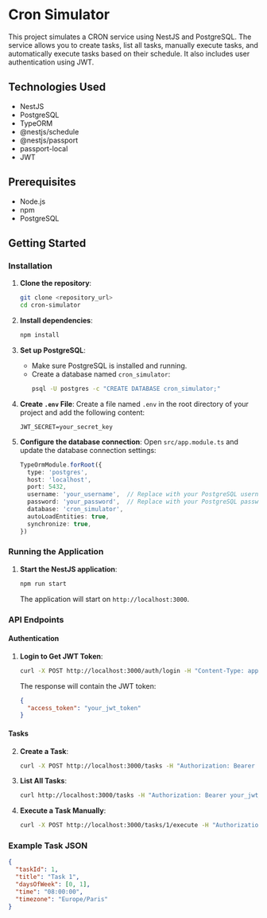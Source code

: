 # Cron Simulator

This project simulates a CRON service using NestJS and PostgreSQL. The service allows you to create tasks, list all tasks, manually execute tasks, and automatically execute tasks based on their schedule. It also includes user authentication using JWT.

## Technologies Used
- NestJS
- PostgreSQL
- TypeORM
- @nestjs/schedule
- @nestjs/passport
- passport-local
- JWT

## Prerequisites
- Node.js
- npm
- PostgreSQL

## Getting Started

### Installation

1. **Clone the repository**:
    ```bash
    git clone <repository_url>
    cd cron-simulator
    ```

2. **Install dependencies**:
    ```bash
    npm install
    ```

3. **Set up PostgreSQL**:
    - Make sure PostgreSQL is installed and running.
    - Create a database named `cron_simulator`:
      ```bash
      psql -U postgres -c "CREATE DATABASE cron_simulator;"
      ```

4. **Create `.env` File**:
    Create a file named `.env` in the root directory of your project and add the following content:
    ```
    JWT_SECRET=your_secret_key
    ```

5. **Configure the database connection**:
    Open `src/app.module.ts` and update the database connection settings:
    ```typescript
    TypeOrmModule.forRoot({
      type: 'postgres',
      host: 'localhost',
      port: 5432,
      username: 'your_username',  // Replace with your PostgreSQL username
      password: 'your_password',  // Replace with your PostgreSQL password
      database: 'cron_simulator',
      autoLoadEntities: true,
      synchronize: true,
    })
    ```

### Running the Application

1. **Start the NestJS application**:
    ```bash
    npm run start
    ```

    The application will start on `http://localhost:3000`.

### API Endpoints

#### Authentication

1. **Login to Get JWT Token**:
    ```bash
    curl -X POST http://localhost:3000/auth/login -H "Content-Type: application/json" -d '{"username": "test", "password": "test"}'
    ```

    The response will contain the JWT token:
    ```json
    {
      "access_token": "your_jwt_token"
    }
    ```

#### Tasks

2. **Create a Task**:
    ```bash
    curl -X POST http://localhost:3000/tasks -H "Authorization: Bearer your_jwt_token" -H "Content-Type: application/json" -d '{"title": "Task 1", "daysOfWeek": [0, 1], "time": "08:00:00", "timezone": "Europe/Paris"}'
    ```

3. **List All Tasks**:
    ```bash
    curl http://localhost:3000/tasks -H "Authorization: Bearer your_jwt_token"
    ```

4. **Execute a Task Manually**:
    ```bash
    curl -X POST http://localhost:3000/tasks/1/execute -H "Authorization: Bearer your_jwt_token"
    ```

### Example Task JSON
```json
{
  "taskId": 1,
  "title": "Task 1",
  "daysOfWeek": [0, 1],
  "time": "08:00:00",
  "timezone": "Europe/Paris"
}

